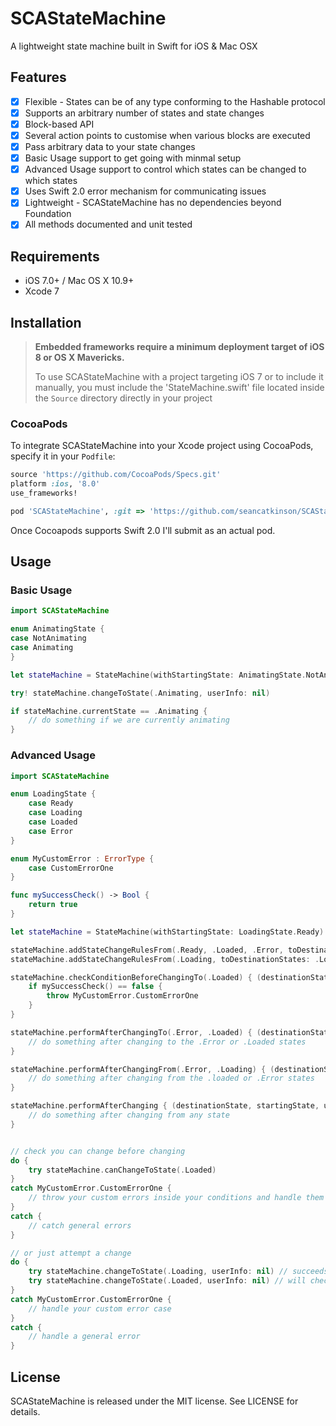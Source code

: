 # SCAStateMachine

A lightweight state machine built in Swift for iOS & Mac OSX

## Features
- [x] Flexible - States can be of any type conforming to the Hashable protocol
- [x] Supports an arbitrary number of states and state changes
- [x] Block-based API
- [x] Several action points to customise when various blocks are executed
- [x] Pass arbitrary data to your state changes
- [x] Basic Usage support to get going with minmal setup
- [x] Advanced Usage support to control which states can be changed to which states
- [x] Uses Swift 2.0 error mechanism for communicating issues
- [x] Lightweight - SCAStateMachine has no dependencies beyond Foundation
- [x] All methods documented and unit tested

## Requirements
- iOS 7.0+ / Mac OS X 10.9+
- Xcode 7

## Installation

> **Embedded frameworks require a minimum deployment target of iOS 8 or OS X Mavericks.**
>
> To use SCAStateMachine with a project targeting iOS 7 or to include it manually, you must include the 'StateMachine.swift' file located inside the `Source` directory directly in your project

### CocoaPods

To integrate SCAStateMachine into your Xcode project using CocoaPods, specify it in your `Podfile`:

```ruby
source 'https://github.com/CocoaPods/Specs.git'
platform :ios, '8.0'
use_frameworks!

pod 'SCAStateMachine', :git => 'https://github.com/seancatkinson/SCAStateMachine.git'
```

Once Cocoapods supports Swift 2.0 I'll submit as an actual pod.

## Usage

### Basic Usage

```swift
import SCAStateMachine

enum AnimatingState {
case NotAnimating
case Animating
}

let stateMachine = StateMachine(withStartingState: AnimatingState.NotAnimating)

try! stateMachine.changeToState(.Animating, userInfo: nil)

if stateMachine.currentState == .Animating {
    // do something if we are currently animating
}
```

### Advanced Usage

```swift
import SCAStateMachine

enum LoadingState {
    case Ready
    case Loading
    case Loaded
    case Error
}

enum MyCustomError : ErrorType {
    case CustomErrorOne
}

func mySuccessCheck() -> Bool {
    return true
}

let stateMachine = StateMachine(withStartingState: LoadingState.Ready)

stateMachine.addStateChangeRulesFrom(.Ready, .Loaded, .Error, toDestinationState: .Loading)
stateMachine.addStateChangeRulesFrom(.Loading, toDestinationStates: .Loaded, .Error)

stateMachine.checkConditionBeforeChangingTo(.Loaded) { (destinationState, startingState, userInfo) -> () in
    if mySuccessCheck() == false {
        throw MyCustomError.CustomErrorOne
    }
}

stateMachine.performAfterChangingTo(.Error, .Loaded) { (destinationState, startingState, userInfo) -> () in
    // do something after changing to the .Error or .Loaded states
}

stateMachine.performAfterChangingFrom(.Error, .Loading) { (destinationState, startingState, userInfo) -> () in
    // do something after changing from the .loaded or .Error states
}

stateMachine.performAfterChanging { (destinationState, startingState, userInfo) -> () in
    // do something after changing from any state
}


// check you can change before changing
do {
    try stateMachine.canChangeToState(.Loaded)
}
catch MyCustomError.CustomErrorOne {
    // throw your custom errors inside your conditions and handle them here
}
catch {
    // catch general errors
}

// or just attempt a change
do {
    try stateMachine.changeToState(.Loading, userInfo: nil) // succeeds
    try stateMachine.changeToState(.Loaded, userInfo: nil) // will check 'mySuccessCheck'
}
catch MyCustomError.CustomErrorOne {
    // handle your custom error case
}
catch {
    // handle a general error
}
```

## License

SCAStateMachine is released under the MIT license. See LICENSE for details.
